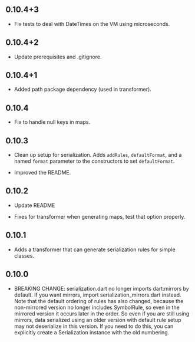 ## 0.10.4+3
  * Fix tests to deal with DateTimes on the VM using microseconds. 
  
## 0.10.4+2
  * Update prerequisites and .gitignore.

## 0.10.4+1
  * Added path package dependency (used in transformer).

## 0.10.4
  * Fix to handle null keys in maps.

## 0.10.3
  * Clean up setup for serialization. Adds `addRules`,
    `defaultFormat`, and a named `format` parameter to
    the constructors to set `defaultFormat`.

  * Improved the README.
	
## 0.10.2

  * Update README

  * Fixes for transformer when generating maps, test that option properly.

## 0.10.1

  * Adds a transformer that can generate serialization rules for simple
    classes.

## 0.10.0

  * BREAKING CHANGE: serialization.dart no longer imports dart:mirrors by
    default. If you want mirrors, import serialization_mirrors.dart instead.
    Note that the default ordering of rules has also changed, because the 
    non-mirrored version no longer includes SymbolRule, so even in the 
    mirrored version it occurs later in the order. So even if you are still
    using mirrors, data serialized using an older version with default rule
    setup may not deserialize in this version. If you need to do this, you 
    can explicitly create a Serialization instance with the old numbering.
